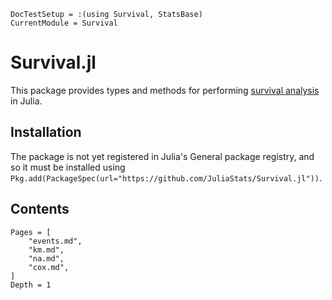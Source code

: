 ```@meta
DocTestSetup = :(using Survival, StatsBase)
CurrentModule = Survival
```

# Survival.jl

This package provides types and methods for performing
[survival analysis](https://en.wikipedia.org/wiki/Survival_analysis) in Julia.

## Installation

The package is not yet registered in Julia's General package registry, and so it must
be installed using `Pkg.add(PackageSpec(url="https://github.com/JuliaStats/Survival.jl"))`.

## Contents

```@contents
Pages = [
    "events.md",
    "km.md",
    "na.md",
    "cox.md",
]
Depth = 1
```
